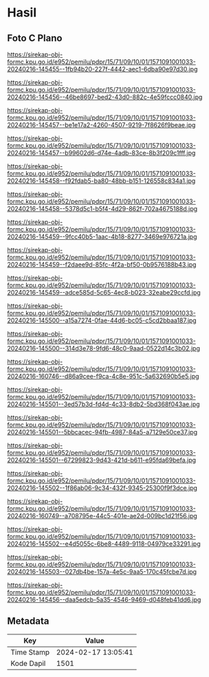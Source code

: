 # Hasil

## Foto C Plano

https://sirekap-obj-formc.kpu.go.id/e952/pemilu/pdpr/15/71/09/10/01/1571091001033-20240216-145455--1fb94b20-227f-4442-aec1-6dba90e97d30.jpg

https://sirekap-obj-formc.kpu.go.id/e952/pemilu/pdpr/15/71/09/10/01/1571091001033-20240216-145456--46be8697-bed2-43d0-882c-4e59fccc0840.jpg

https://sirekap-obj-formc.kpu.go.id/e952/pemilu/pdpr/15/71/09/10/01/1571091001033-20240216-145457--be1e17a2-4260-4507-9219-7f8626f9beae.jpg

https://sirekap-obj-formc.kpu.go.id/e952/pemilu/pdpr/15/71/09/10/01/1571091001033-20240216-145457--b99602d6-d74e-4adb-83ce-8b3f209c1fff.jpg

https://sirekap-obj-formc.kpu.go.id/e952/pemilu/pdpr/15/71/09/10/01/1571091001033-20240216-145458--f92fdab5-ba80-48bb-b151-126558c834a1.jpg

https://sirekap-obj-formc.kpu.go.id/e952/pemilu/pdpr/15/71/09/10/01/1571091001033-20240216-145458--5378d5c1-b5f4-4d29-862f-702a4675188d.jpg

https://sirekap-obj-formc.kpu.go.id/e952/pemilu/pdpr/15/71/09/10/01/1571091001033-20240216-145459--9fcc40b5-1aac-4b18-8277-3469e976721a.jpg

https://sirekap-obj-formc.kpu.go.id/e952/pemilu/pdpr/15/71/09/10/01/1571091001033-20240216-145459--f2daee9d-85fc-4f2a-bf50-0b9576188b43.jpg

https://sirekap-obj-formc.kpu.go.id/e952/pemilu/pdpr/15/71/09/10/01/1571091001033-20240216-145459--adce585d-5c65-4ec8-b023-32eabe29ccfd.jpg

https://sirekap-obj-formc.kpu.go.id/e952/pemilu/pdpr/15/71/09/10/01/1571091001033-20240216-145500--a15a7274-0fae-44d6-bc05-c5cd2bbaa187.jpg

https://sirekap-obj-formc.kpu.go.id/e952/pemilu/pdpr/15/71/09/10/01/1571091001033-20240216-145500--314d3e78-9fd6-48c0-9aad-0522d14c3b02.jpg

https://sirekap-obj-formc.kpu.go.id/e952/pemilu/pdpr/15/71/09/10/01/1571091001033-20240216-160746--d86a9cee-f9ca-4c8e-951c-5a632690b5e5.jpg

https://sirekap-obj-formc.kpu.go.id/e952/pemilu/pdpr/15/71/09/10/01/1571091001033-20240216-145501--3ed57b3d-fd4d-4c33-8db2-5bd368f043ae.jpg

https://sirekap-obj-formc.kpu.go.id/e952/pemilu/pdpr/15/71/09/10/01/1571091001033-20240216-145501--5bbcacec-94fb-4987-84a5-a7129e50ce37.jpg

https://sirekap-obj-formc.kpu.go.id/e952/pemilu/pdpr/15/71/09/10/01/1571091001033-20240216-145501--67299823-9d43-421d-b611-e95fda69befa.jpg

https://sirekap-obj-formc.kpu.go.id/e952/pemilu/pdpr/15/71/09/10/01/1571091001033-20240216-145502--1f86ab06-9c34-432f-9345-25300f9f3dce.jpg

https://sirekap-obj-formc.kpu.go.id/e952/pemilu/pdpr/15/71/09/10/01/1571091001033-20240216-160749--a708795e-44c5-401e-ae2d-009bc1d21f56.jpg

https://sirekap-obj-formc.kpu.go.id/e952/pemilu/pdpr/15/71/09/10/01/1571091001033-20240216-145502--e4d5055c-6be8-4489-9118-04979ce33291.jpg

https://sirekap-obj-formc.kpu.go.id/e952/pemilu/pdpr/15/71/09/10/01/1571091001033-20240216-145503--027db4be-157a-4e5c-9aa5-170c45fcbe7d.jpg

https://sirekap-obj-formc.kpu.go.id/e952/pemilu/pdpr/15/71/09/10/01/1571091001033-20240216-145456--daa5edcb-5a35-4546-9469-d048feb41dd6.jpg


## Metadata

| Key        | Value               |
| ---------- | ------------------- |
| Time Stamp | 2024-02-17 13:05:41 |
| Kode Dapil | 1501                |



